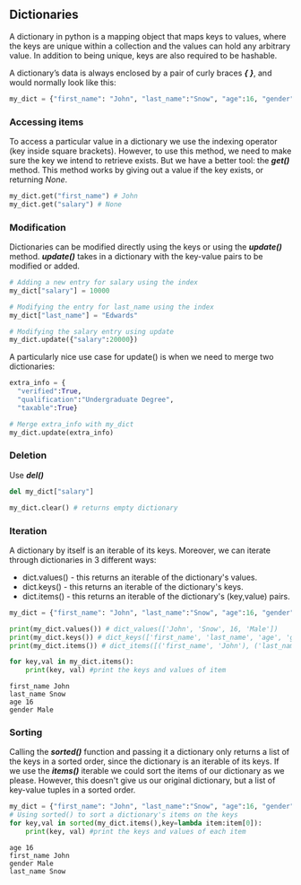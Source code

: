 ## Dictionaries

A dictionary in python is a mapping object that maps keys to values, where the keys are unique within a collection and the values can hold any arbitrary value. In addition to being unique, keys are also required to be hashable.

A dictionary’s data is always enclosed by a pair of curly braces **_{ }_**, and would normally look like this:

```python
my_dict = {"first_name": "John", "last_name":"Snow", "age":16, "gender":"Male"}
```

### Accessing items

To access a particular value in a dictionary we use the indexing operator (key inside square brackets). However, to use this method, we need to make sure the key we intend to retrieve exists.
But we have a better tool: the **_get()_** method. This method works by giving out a value if the key exists, or returning _None_.
```python
my_dict.get("first_name") # John
my_dict.get("salary") # None
```

### Modification

Dictionaries can be modified directly using the keys or using the **_update()_** method. **_update()_** takes in a dictionary with the key-value pairs to be modified or added.

```python
# Adding a new entry for salary using the index
my_dict["salary"] = 10000

# Modifying the entry for last_name using the index
my_dict["last_name"] = "Edwards"

# Modifying the salary entry using update
my_dict.update({"salary":20000})
```

A particularly nice use case for update() is when we need to merge two dictionaries:

```python
extra_info = {
  "verified":True,
  "qualification":"Undergraduate Degree",
  "taxable":True}

# Merge extra_info with my_dict
my_dict.update(extra_info)
```

### Deletion

Use **_del()_**

```python
del my_dict["salary"]

my_dict.clear() # returns empty dictionary
```

### Iteration

A dictionary by itself is an iterable of its keys. Moreover, we can iterate through dictionaries in 3 different ways:
- dict.values() - this returns an iterable of the dictionary's values.
- dict.keys() - this returns an iterable of the dictionary's keys.
- dict.items() - this returns an iterable of the dictionary's (key,value) pairs.

```python
my_dict = {"first_name": "John", "last_name":"Snow", "age":16, "gender":"Male"}

print(my_dict.values()) # dict_values(['John', 'Snow', 16, 'Male'])
print(my_dict.keys()) # dict_keys(['first_name', 'last_name', 'age', 'gender'])
print(my_dict.items()) # dict_items([('first_name', 'John'), ('last_name', 'Snow'), ('age', 16), ('gender', 'Male')])

for key,val in my_dict.items():
    print(key, val) #print the keys and values of item
```
```
first_name John
last_name Snow
age 16
gender Male
```

### Sorting

Calling the **_sorted()_** function and passing it a dictionary only returns a list of the keys in a sorted order, since the dictionary is an iterable of its keys.
If we use the **_items()_** iterable we could sort the items of our dictionary as we please. However, this doesn't give us our original dictionary, but a list of key-value tuples in a sorted order.

```python
my_dict = {"first_name": "John", "last_name":"Snow", "age":16, "gender":"Male"}
# Using sorted() to sort a dictionary's items on the keys
for key,val in sorted(my_dict.items(),key=lambda item:item[0]):
    print(key, val) #print the keys and values of each item
```
```
age 16
first_name John
gender Male
last_name Snow
```